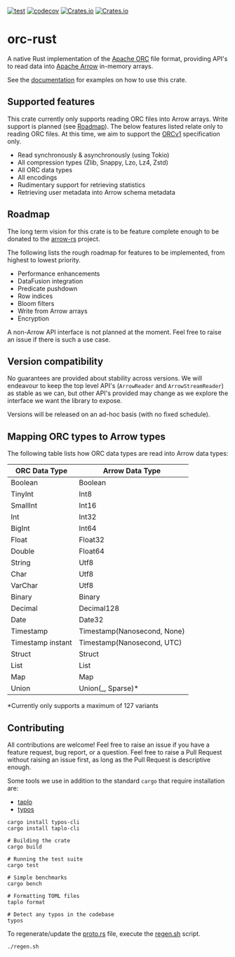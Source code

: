 [![test](https://github.com/datafusion-contrib/datafusion-orc/actions/workflows/ci.yml/badge.svg)](https://github.com/datafusion-contrib/datafusion-orc/actions/workflows/ci.yml)
[![codecov](https://codecov.io/gh/WenyXu/orc-rs/branch/main/graph/badge.svg?token=2CSHZX02XM)](https://codecov.io/gh/WenyXu/orc-rs)
[![Crates.io](https://img.shields.io/crates/v/orc-rust)](https://crates.io/crates/orc-rust)
[![Crates.io](https://img.shields.io/crates/d/orc-rust)](https://crates.io/crates/orc-rust)

# orc-rust

A native Rust implementation of the [Apache ORC](https://orc.apache.org) file format,
providing API's to read data into [Apache Arrow](https://arrow.apache.org) in-memory arrays.

See the [documentation](https://docs.rs/orc-rust/latest/orc_rust/) for examples on how to use this crate.

## Supported features

This crate currently only supports reading ORC files into Arrow arrays. Write support is planned
(see [Roadmap](#roadmap)). The below features listed relate only to reading ORC files.
At this time, we aim to support the [ORCv1](https://orc.apache.org/specification/ORCv1/) specification only.

- Read synchronously & asynchronously (using Tokio)
- All compression types (Zlib, Snappy, Lzo, Lz4, Zstd)
- All ORC data types
- All encodings
- Rudimentary support for retrieving statistics
- Retrieving user metadata into Arrow schema metadata

## Roadmap

The long term vision for this crate is to be feature complete enough to be donated to the
[arrow-rs](https://github.com/apache/arrow-rs) project.

The following lists the rough roadmap for features to be implemented, from highest to lowest priority.

- Performance enhancements
- DataFusion integration
- Predicate pushdown
- Row indices
- Bloom filters
- Write from Arrow arrays
- Encryption

A non-Arrow API interface is not planned at the moment. Feel free to raise an issue if there is such
a use case.

## Version compatibility

No guarantees are provided about stability across versions. We will endeavour to keep the top level API's
(`ArrowReader` and `ArrowStreamReader`) as stable as we can, but other API's provided may change as we
explore the interface we want the library to expose.

Versions will be released on an ad-hoc basis (with no fixed schedule).

## Mapping ORC types to Arrow types

The following table lists how ORC data types are read into Arrow data types:

| ORC Data Type     | Arrow Data Type             |
| ----------------- | --------------------------  |
| Boolean           | Boolean                     |
| TinyInt           | Int8                        |
| SmallInt          | Int16                       |
| Int               | Int32                       |
| BigInt            | Int64                       |
| Float             | Float32                     |
| Double            | Float64                     |
| String            | Utf8                        |
| Char              | Utf8                        |
| VarChar           | Utf8                        |
| Binary            | Binary                      |
| Decimal           | Decimal128                  |
| Date              | Date32                      |
| Timestamp         | Timestamp(Nanosecond, None) |
| Timestamp instant | Timestamp(Nanosecond, UTC)  |
| Struct            | Struct                      |
| List              | List                        |
| Map               | Map                         |
| Union             | Union(_, Sparse)*           |

*Currently only supports a maximum of 127 variants

## Contributing

All contributions are welcome! Feel free to raise an issue if you have a feature request, bug report,
or a question. Feel free to raise a Pull Request without raising an issue first, as long as the Pull
Request is descriptive enough.

Some tools we use in addition to the standard `cargo` that require installation are:

- [taplo](https://taplo.tamasfe.dev/)
- [typos](https://crates.io/crates/typos)

```shell
cargo install typos-cli
cargo install taplo-cli
```

```shell
# Building the crate
cargo build

# Running the test suite
cargo test

# Simple benchmarks
cargo bench

# Formatting TOML files
taplo format

# Detect any typos in the codebase
typos
```

To regenerate/update the [proto.rs](src/proto.rs) file, execute the [regen.sh](regen.sh) script.

```shell
./regen.sh
```

